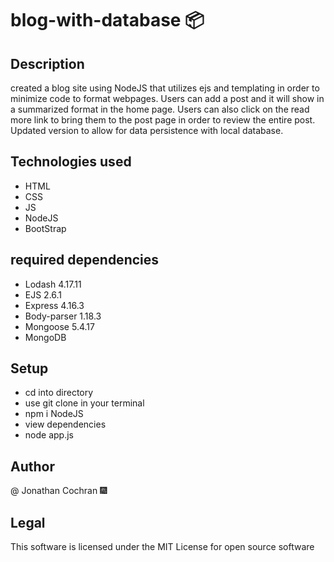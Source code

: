 # blog-with-database :package:
## Description
created a blog site using NodeJS that utilizes ejs and templating in order to minimize code to format webpages.  Users can add a post and it will show in a summarized format in the home page.  Users can also click on the read more link to bring them to the post page in order to review the entire post.  Updated version to allow for data persistence with local database.

## Technologies used
- HTML
- CSS
- JS
- NodeJS
- BootStrap

## required dependencies
- Lodash 4.17.11
- EJS 2.6.1
- Express 4.16.3
- Body-parser 1.18.3
- Mongoose 5.4.17
- MongoDB

## Setup
- cd into directory
- use git clone in your terminal
- npm i NodeJS
- view dependencies
- node app.js

## Author
@ Jonathan Cochran :fireworks:

## Legal
This software is licensed under the MIT License for open source software
